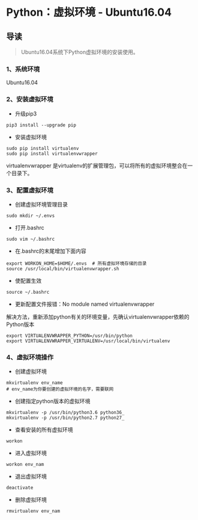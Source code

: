 # Python：虚拟环境 - Ubuntu16.04

## 导读

> Ubuntu16.04系统下Python虚拟环境的安装使用。

### 1、系统环境

Ubuntu16.04

### 2、安装虚拟环境

- 升级pip3

```shell
pip3 install --upgrade pip
```

- 安装虚拟环境

```shell
sudo pip install virtualenv
sudo pip install virtualenvwrapper
```

virtualenvwrapper 是virtualenv的扩展管理包，可以将所有的虚拟环境整合在一个目录下。

### 3、配置虚拟环境

- 创建虚拟环境管理目录

```shell
sudo mkdir ~/.envs
```

- 打开.bashrc

```shell
sudo vim ~/.bashrc
```

- 在.bashrc的末尾增加下面内容

```shell
export WORKON_HOME=$HOME/.envs  # 所有虚拟环境存储的目录
source /usr/local/bin/virtualenvwrapper.sh
```

- 使配置生效

```shell
source ~/.bashrc
```

- 更新配置文件报错：No module named virtualenvwrapper

解决方法，重新添加python有关的环境变量，先确认virtualenvwrapper依赖的Python版本

```shell
export VIRTUALENVWRAPPER_PYTHON=/usr/bin/python
export VIRTUALENVWRAPPER_VIRTUALENV=/usr/local/bin/virtualenv
```

### 4、虚拟环境操作

- 创建虚拟环境

```shell
mkvirtualenv env_name
# env_name为你要创建的虚拟环境的名字，需要联网
```

- 创建指定python版本的虚拟环境

```shell
mkvirtualenv -p /usr/bin/python3.6 python36_
mkvirtualenv -p /usr/bin/python2.7 python27_
```

- 查看安装的所有虚拟环境

```shell
workon
```

- 进入虚拟环境

```shell
workon env_nam
```

- 退出虚拟环境

```shell
deactivate
```

- 删除虚拟环境

```shell
rmvirtualenv env_nam
```
